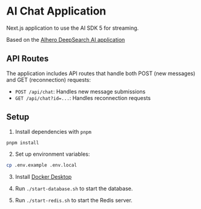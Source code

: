 # AI Chat Application

Next.js application to use the AI SDK 5 for streaming.

Based on the [AIhero DeepSearch AI application](https://www.aihero.dev/cohorts/build-deepsearch-in-typescript)

## API Routes

The application includes API routes that handle both POST (new messages) and GET (reconnection) requests:

- `POST /api/chat`: Handles new message submissions
- `GET /api/chat?id=...`: Handles reconnection requests

## Setup

1. Install dependencies with `pnpm`

```bash
pnpm install
```

2. Set up environment variables:

```bash
cp .env.example .env.local
```

3. Install [Docker Desktop](https://www.docker.com/products/docker-desktop/)

4. Run `./start-database.sh` to start the database.

5. Run `./start-redis.sh` to start the Redis server.
